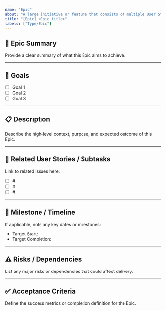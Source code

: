 ```yaml
---
name: "Epic"
about: "A large initiative or feature that consists of multiple User Stories or Subtasks"
title: "[Epic] <Epic title>"
labels: ["Type/Epic"]
---
```


## 🧩 Epic Summary
Provide a clear summary of what this Epic aims to achieve.

---

## 🎯 Goals
- [ ] Goal 1
- [ ] Goal 2
- [ ] Goal 3

---

## 📋 Description
Describe the high-level context, purpose, and expected outcome of this Epic.

---

## 🧵 Related User Stories / Subtasks
Link to related issues here:
- [ ] #<user-story-1>
- [ ] #<user-story-2>
- [ ] #<subtask-1>

---

## 📅 Milestone / Timeline
If applicable, note any key dates or milestones:
- Target Start:
- Target Completion:

---

## ⚠️ Risks / Dependencies
List any major risks or dependencies that could affect delivery.

---

## ✅ Acceptance Criteria
Define the success metrics or completion definition for the Epic.
